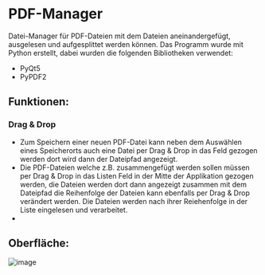 # PDF-Manager
Datei-Manager für PDF-Dateien mit dem Dateien aneinandergefügt, ausgelesen und aufgesplittet werden können.
Das Programm wurde mit Python erstellt, dabei wurden die folgenden Bibliotheken verwendet:
- PyQt5
- PyPDF2

## Funktionen:
### Drag & Drop
- Zum Speichern einer neuen PDF-Datei kann neben dem Auswählen eines Speicherorts auch eine Datei per Drag & Drop in das Feld gezogen werden dort wird dann der Dateipfad angezeigt.
- Die PDF-Dateien welche z.B. zusammengefügt werden sollen müssen per Drag & Drop in das Listen Feld in der Mitte der Applikation gezogen werden, die Dateien werden dort dann angezeigt zusammen mit dem Dateipfad die Reihenfolge der Dateien kann ebenfalls per Drag & Drop verändert werden. Die Dateien werden nach ihrer Reiehenfolge in der Liste eingelesen und verarbeitet.
-  


## Oberfläche:
![image](https://github.com/LukasVerwiebe/PDF-Manager/assets/63674539/e48d2b6a-9fd0-4e4d-9d81-642fd42108f6)
